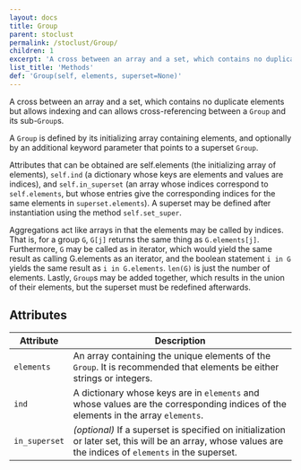 ```yaml
---
layout: docs
title: Group
parent: stoclust
permalink: /stoclust/Group/
children: 1
excerpt: 'A cross between an array and a set, which contains no duplicate elements but allows indexing and can allows cross-referencing between a Group and its sub-Groups.'
list_title: 'Methods'
def: 'Group(self, elements, superset=None)'
---
```


A cross between an array and a set, which contains
no duplicate elements but allows indexing and can
allows cross-referencing between a `Group` and its sub-`Group`s.

A `Group` is defined by its initializing array containing elements,
and optionally by an additional keyword parameter that
points to a superset `Group`.

Attributes that can be obtained are self.elements (the initializing array of elements),
`self.ind` (a dictionary whose keys are elements and values are indices),
and `self.in_superset` (an array whose indices correspond
to `self.elements`, but whose entries give the corresponding indices
for the same elements in `superset.elements`). A superset may be defined
after instantiation using the method `self.set_super`.

Aggregations act like arrays in that the elements
may be called by indices. That is, for a group `G`, `G[j]`
returns the same thing as `G.elements[j]`. Furthermore,
`G` may be called as in iterator, which would yield the
same result as calling G.elements as an iterator,
and the boolean statement `i in G` yields the same
result as `i in G.elements`. `len(G)` is just the number of elements.
Lastly, `Group`s may be added together, which results
in the union of their elements, but the superset must be redefined
afterwards.

## Attributes

| Attribute | Description |
| --- | --- |
| `elements` | An array containing the unique elements of the `Group`. It is recommended that elements be either strings or integers. |
| `ind` | A dictionary whose keys are in `elements` and whose values are the corresponding indices of the elements in the array `elements`. |
| `in_superset` | *(optional)* If a superset is specified on initialization or later set, this will be an array, whose values are the indices of `elements` in the superset. |